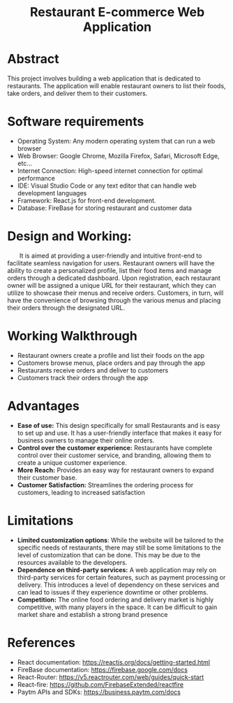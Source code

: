 
# <p align="center">Restaurant E-commerce Web Application</p>
# Abstract
This project involves building a web application that is dedicated to restaurants. The application will enable restaurant owners to list their foods, take orders, and deliver them to their customers.
# Software requirements
- Operating System: Any modern operating system that can run a web browser
- Web Browser: Google Chrome, Mozilla Firefox, Safari, Microsoft Edge, etc…
- Internet Connection: High-speed internet connection for optimal performance
- IDE: Visual Studio Code or any text editor that can handle web development languages
- Framework: React.js for front-end development.
- Database: FireBase for storing restaurant and customer data

# Design and Working:

&emsp;&emsp;It is aimed at providing a user-friendly and intuitive front-end to facilitate seamless navigation for users. Restaurant owners will have the ability to create a personalized profile, list their food items and manage orders through a dedicated dashboard. Upon registration, each restaurant owner will be assigned a unique URL for their restaurant, which they can utilize to showcase their menus and receive orders. Customers, in turn, will have the convenience of browsing through the various menus and placing their orders through the designated URL.

# Working Walkthrough
- Restaurant owners create a profile and list their foods on the app
- Customers browse menus, place orders and pay through the app
- Restaurants receive orders and deliver to customers
- Customers track their orders through the app



# Advantages
- **Ease of use:** This design specifically for small Restaurants and is easy to set up and use. It has a user-friendly interface that makes it easy for business owners to manage their online orders.
- **Control over the customer experience:** Restaurants have complete control over their customer service, and branding, allowing them to create a unique customer experience.
- **More Reach:** Provides an easy way for restaurant owners to expand their customer base.
- **Customer Satisfaction:** Streamlines the ordering process for customers, leading to increased satisfaction
# Limitations
- **Limited customization options**: While the website will be tailored to the specific needs of restaurants, there may still be some limitations to the level of customization that can be done. This may be due to the resources available to the developers.
- **Dependence on third-party services:** A web application may rely on third-party services for certain features, such as payment processing or delivery. This introduces a level of dependency on these services and can lead to issues if they experience downtime or other problems.
- **Competition:** The online food ordering and delivery market is highly competitive, with many players in the space. It can be difficult to gain market share and establish a strong brand presence
# References
- React documentation: <https://reactjs.org/docs/getting-started.html>
- FireBase documentation: <https://firebase.google.com/docs>
- React-Router: <https://v5.reactrouter.com/web/guides/quick-start>
- React-fire: <https://github.com/FirebaseExtended/reactfire>
- Paytm APIs and SDKs: <https://business.paytm.com/docs>

